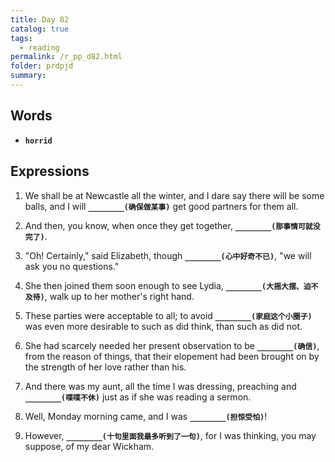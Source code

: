 ```yaml
---
title: Day 82
catalog: true
tags: 
  - reading
permalink: /r_pp_d82.html
folder: prdpjd
summary: 
---
```


## Words

-   <b data-toggle="tooltip" data-original-title="{{site.data.glossary.horrid}}">`horrid`</b>


## Expressions

1.  We shall be at Newcastle all the winter, and I dare say there will be some balls, and I will <b data-toggle="tooltip" data-original-title="{{site.data.answers.d82_a}}">`________(确保做某事)`</b> get good partners for them all.

2.  And then, you know, when once they get together, <b data-toggle="tooltip" data-original-title="{{site.data.answers.d82_b}}">`________(那事情可就没完了)`</b>.

3.  "Oh! Certainly," said Elizabeth, though <b data-toggle="tooltip" data-original-title="{{site.data.answers.d82_c}}">`________(心中好奇不已)`</b>, "we will ask you no questions."

4.  She then joined them soon enough to see Lydia, <b data-toggle="tooltip" data-original-title="{{site.data.answers.d82_d}}">`________(大摇大摆、迫不及待)`</b>, walk up to her mother's right hand.

5.  These parties were acceptable to all; to avoid <b data-toggle="tooltip" data-original-title="{{site.data.answers.d82_e}}">`________(家庭这个小圈子)`</b> was even more desirable to such as did think, than such as did not.

6.  She had scarcely needed her present observation to be <b data-toggle="tooltip" data-original-title="{{site.data.answers.d82_f}}">`________(确信)`</b>, from the reason of things, that their elopement had been brought on by the strength of her love rather than his.

7.  And there was my aunt, all the time I was dressing, preaching and <b data-toggle="tooltip" data-original-title="{{site.data.answers.d82_g}}">`________(喋喋不休)`</b> just as if she was reading a sermon.

8.  Well, Monday morning came, and I was <b data-toggle="tooltip" data-original-title="{{site.data.answers.d82_h}}">`________(担惊受怕)`</b>!

9.  However, <b data-toggle="tooltip" data-original-title="{{site.data.answers.d82_i}}">`________(十句里面我最多听到了一句)`</b>, for I was thinking, you may suppose, of my dear Wickham.